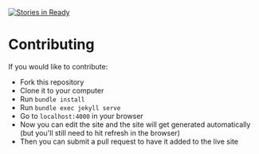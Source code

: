 [![Stories in Ready](https://badge.waffle.io/Mountainview-WebDesign/lifestonechurch.png?label=ready&title=Ready)](https://waffle.io/Mountainview-WebDesign/lifestonechurch)
# Contributing

If you would like to contribute:

* Fork this repository
* Clone it to your computer
* Run `bundle install`
* Run `bundle exec jekyll serve`
* Go to `localhost:4000` in your browser
* Now you can edit the site and the site will get generated automatically (but you'll still need to hit refresh in the browser)
* Then you can submit a pull request to have it added to the live site
